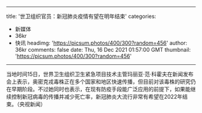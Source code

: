 
---
title: '世卫组织官员：新冠肺炎疫情有望在明年结束'
categories: 
 - 新媒体
 - 36kr
 - 快讯
headimg: 'https://picsum.photos/400/300?random=456'
author: 36kr
comments: false
date: Thu, 16 Dec 2021 01:57:00 GMT
thumbnail: 'https://picsum.photos/400/300?random=456'
---

<div>   
当地时间15日，世界卫生组织卫生紧急项目技术主管玛丽亚·范·科霍夫在新闻发布会上表示，奥密克戎毒株正在多个国家和地区快速传播，但目前对该毒株的研究仍在早期阶段。不过她同时也表示，在现有防疫手段能广泛应用的前提下，如果能继续控制新冠病毒的传播并减少死亡率，新冠肺炎大流行非常有希望在2022年结束。（央视新闻）  
</div>
            